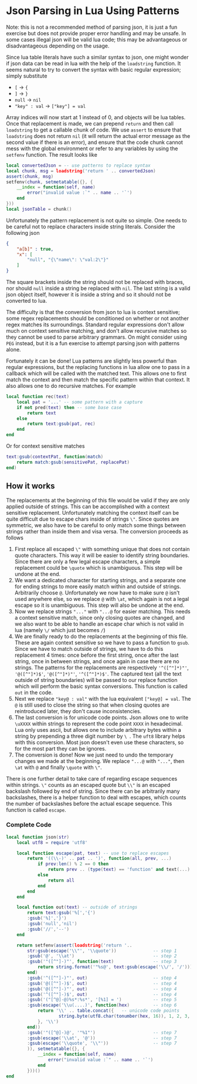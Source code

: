 # Json Parsing in Lua Using Patterns

Note: this is not a recommended method of parsing json, it is just a fun
exercise but does not provide proper error handling and may be unsafe. In some
cases illegal json will be valid lua code; this may be advantageous or
disadvantageous depending on the usage.

Since lua table literals have such a similar syntax to json, one might wonder if
json data can be read in lua with the help of the `loadstring` function. It
seems natural to try to convert the syntax with basic regular expression; simply
substitute

- `[` -> `{`
- `]` -> `}`
- `null` -> `nil`
- `"key" : val` -> `["key"] = val`

Array indices will now start at 1 instead of 0, and objects will be lua tables.
Once that replacement is made, we can prepend `return` and then call
`loadstring` to get a callable chunk of code. We use `assert` to ensure that
`loadstring` does not return `nil` (it will return the actual error message as
the second value if there is an error), and ensure that the code chunk cannot
mess with the global environment or refer to any variables by using the
`setfenv` function. The result looks like

```lua
local convertedJson = -- use patterns to replace syntax
local chunk, msg = loadstring('return ' .. convertedJson)
assert(chunk, msg)
setfenv(chunk, setmetatable({}, {
    __index = function(self, name)
        error("invalid value :`" .. name .. '`')
    end
}))
local jsonTable = chunk()
```

Unfortunately the pattern replacement is not quite so simple. One needs to be
careful not to replace characters inside string literals. Consider the following
json

```json
{
    "a[b]" : true,
    "x": [
        "null", "{\"name\": \"val:2\"}"
    ]
}
```

The square brackets inside the string should not be replaced with braces, nor
should `null` inside a string be replaced with `nil`. The last string is a valid
json object itself, however it is inside a string and so it should not be
converted to lua.

The difficulty is that the conversion from json to lua is context sensitive;
some regex replacements should be conditioned on whether or not another regex
matches its surroundings. Standard regular expressions don't allow much on
context sensitive matching, and don't allow recursive matches so they cannot be
used to parse arbitrary grammars. On might consider using `PEG` instead, but it
is a fun exercise to attempt parsing json with patterns alone.

Fortunately it can be done! Lua patterns are slightly less powerful than regular
expressions, but the replacing functions in lua allow one to pass in a callback
which will be called with the matched text. This allows one to first match the
context and then match the specific pattern within that context. It also allows
one to do recursive matches. For example

```lua
local function rec(text)
    local pat = '...' -- some pattern with a capture
    if not pred(text) then -- some base case
        return text
    else
        return text:gsub(pat, rec)
    end
end
```

Or for context sensitive matches

```lua
text:gsub(contextPat, function(match)
    return match:gsub(sensitivePat, replacePat)
end)
```
## How it works

The replacements at the beginning of this file would be valid if they are only
applied outside of strings. This can be accomplished with a context sensitive
replacement. Unfortunately matching the context itself can be quite difficult
due to escape chars inside of strings `\"`. Since quotes are symmetric, we also
have to be careful to only match some things between strings rather than inside
them and visa versa. The conversion proceeds as follows

1. First replace all escaped `\"` with something unique that does not contain
   quote characters. This way it will be easier to identify string boundaries.
   Since there are only a few legal escape characters, a simple replacement
   could be `\quote` which is unambiguous. This step will be undone at the end.
1. We want a dedicated character for starting strings, and a separate one for
   ending strings to more easily match within and outside of strings.
   Arbitrarily choose `@`. Unfortunately we now have to make sure `@` isn't used
   anywhere else, so we replace `@` with `\at`, which again is not a legal
   escape so it is unambiguous. This step will also be undone at the end.
1. Now we replace strings `"..."` with `"...@` for easier matching. This needs a
   context sensitive match, since only closing quotes are changed, and we also
   want to be able to handle an escape char which is not valid in lua (namely
   `\/` which just becomes `/`)
1. We are finally ready to do the replacements at the beginning of this file.
   These are again context sensitive so we have to pass a function to `gsub`.
   Since we have to match outside of strings, we have to do this replacement 4
   times: once before the first string, once after the last string, once
   in between strings, and once again in case there are no strings. The patterns
   for the replacements are respectively `'^([^"]*)"'`, `'@([^"]*)$'`,
   `'@([^"]*)"'`, `'^([^"]*)$'`. The captured text (all the text outside of
   string boundaries) will be passed to our replace function which will perform
   the basic syntax conversions. This function is called `out` in the code.
1. Next we replace `"key@ : val"` with the lua equivalent `["key@] = val`. The
   `@` is still used to close the string so that when closing quotes are
   reintroduced later, they don't cause inconsistencies.
1. The last conversion is for unicode code points. Json allows one to write
   `\uXXXX` within strings to represent the code point `XXXX` in hexadecimal.
   Lua only uses ascii, but allows one to include arbitrary bytes within a
   string by prepending a three digit number by `\ `. The `uft8` library helps
   with this conversion. Most json doesn't even use these characters, so for the
   most part they can be ignores.
1. The conversion is done! Now we just need to undo the temporary changes we
   made at the beginning. We replace `"...@` with `"..."`, then `\at` with `@`
   and finally `\quote` with `\"`.

There is one further detail to take care of regarding escape sequences within
strings. `\"` counts as an escaped quote but `\\"` is an escaped backslash
followed by end of string. Since there can be arbitrarily many backslashes,
there is a helper function to deal with escapes, which counts the number of
backslashes before the actual escape sequence. This function is called `escape`.

### Complete Code

```lua
local function json(str)
	local utf8 = require 'utf8'

	local function escape(pat, text) -- use to replace escapes
		return '((\\-)' .. pat .. ')', function(all, prev, ...)
			if prev:len() % 2 == 0 then
				return prev .. (type(text) == 'function' and text(...) or text)
			else
				return all
			end
		end
	end

	local function out(text) -- outside of strings
		return text:gsub('%[','{')
		:gsub('%]','}')
		:gsub('null','nil')
		:gsub('//','--')
	end

	return setfenv(assert(loadstring('return '..
		str:gsub(escape('\\"', '\\quote'))              -- step 1
		:gsub('@', '\\at')                              -- step 2
		:gsub('"([^"]-)"', function(text)               -- step 3
			return string.format('"%s@', text:gsub(escape('\\/', '/')))
		end)
		:gsub('^([^"]-)"', out)                         -- step 4
		:gsub('@([^"]-)$', out)                         -- step 4
		:gsub('@([^"]-)"', out)                         -- step 4
		:gsub('^([^"]-)$', out)                         -- step 4
		:gsub('("[^@]-@)%s*:%s*', '[%1] = ')            -- step 5
		:gsub(escape('\\u(....)', function(hex)         -- step 6
			return '\\' .. table.concat({   -- unicode code points
					string.byte(utf8.char(tonumber(hex, 16)), 1, 2, 3, 4)
			}, '\\')
		end))
		:gsub('"([^@]-)@', '"%1"')                      -- step 7
		:gsub(escape('\\at', '@'))                      -- step 7
		:gsub(escape('\\quote', '\\"'))                 -- step 7
		)), setmetatable({}, {
			__index = function(self, name)
				error("invalid value :`" .. name .. '`')
			end
		}))()
end
```
